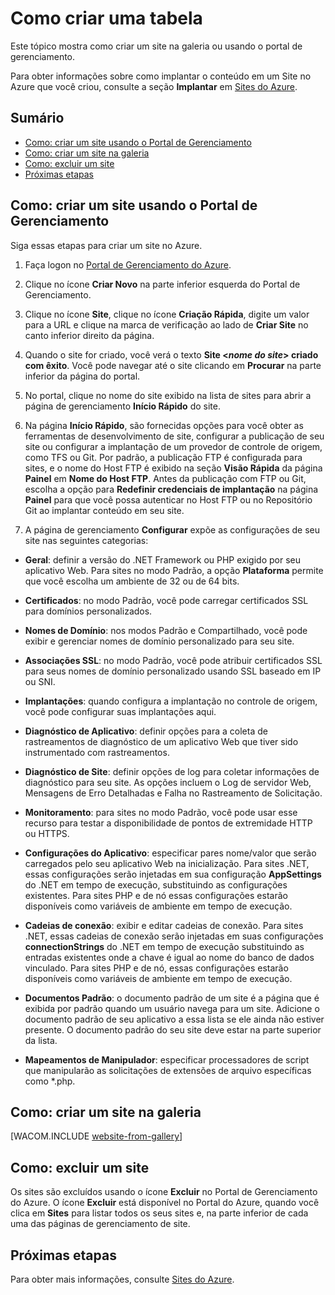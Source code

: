 <properties linkid="manage-services-how-to-create-websites" urlDisplayName="How to create" pageTitle="How to create websites - Azure service management" metaKeywords="Azure creating website, Azure deleting website" description="Learn how to create a website using the Azure Management Portal." metaCanonical="" services="web-sites" documentationCenter="" title="How to Create and Deploy a Website" authors="cephalin" solutions="" manager="wpickett" editor="" />

<tags ms.service="web-sites" ms.workload="web" ms.tgt_pltfrm="na" ms.devlang="na" ms.topic="article" ms.date="01/01/1900" ms.author="cephalin"></tags>

# Como criar uma tabela

Este tópico mostra como criar um site na galeria ou usando o portal de gerenciamento.

Para obter informações sobre como implantar o conteúdo em um Site no Azure que você criou, consulte a seção **Implantar** em [Sites do Azure][Sites do Azure].

## Sumário

-   [Como: criar um site usando o Portal de Gerenciamento][Como: criar um site usando o Portal de Gerenciamento]
-   [Como: criar um site na galeria][Como: criar um site na galeria]
-   [Como: excluir um site][Como: excluir um site]
-   [Próximas etapas][Próximas etapas]

## <a name="createawebsiteportal"></a>Como: criar um site usando o Portal de Gerenciamento

Siga essas etapas para criar um site no Azure.

1.  Faça logon no [Portal de Gerenciamento do Azure][Portal de Gerenciamento do Azure].

2.  Clique no ícone **Criar Novo** na parte inferior esquerda do Portal de Gerenciamento.

3.  Clique no ícone **Site**, clique no ícone **Criação Rápida**, digite um valor para a URL e clique na marca de verificação ao lado de **Criar Site** no canto inferior direito da página.

4.  Quando o site for criado, você verá o texto **Site \<*nome do site*\> criado com êxito**. Você pode navegar até o site clicando em **Procurar** na parte inferior da página do portal.

5.  No portal, clique no nome do site exibido na lista de sites para abrir a página de gerenciamento **Início Rápido** do site.

6.  Na página **Início Rápido**, são fornecidas opções para você obter as ferramentas de desenvolvimento de site, configurar a publicação de seu site ou configurar a implantação de um provedor de controle de origem, como TFS ou Git. Por padrão, a publicação FTP é configurada para sites, e o nome do Host FTP é exibido na seção **Visão Rápida** da página **Painel** em **Nome do Host FTP**. Antes da publicação com FTP ou Git, escolha a opção para **Redefinir credenciais de implantação** na página **Painel** para que você possa autenticar no Host FTP ou no Repositório Git ao implantar conteúdo em seu site.

7.  A página de gerenciamento **Configurar** expõe as configurações de seu site nas seguintes categorias:

-   **Geral**: definir a versão do .NET Framework ou PHP exigido por seu aplicativo Web. Para sites no modo Padrão, a opção **Plataforma** permite que você escolha um ambiente de 32 ou de 64 bits.

-   **Certificados**: no modo Padrão, você pode carregar certificados SSL para domínios personalizados.

-   **Nomes de Domínio**: nos modos Padrão e Compartilhado, você pode exibir e gerenciar nomes de domínio personalizado para seu site.

-   **Associações SSL**: no modo Padrão, você pode atribuir certificados SSL para seus nomes de domínio personalizado usando SSL baseado em IP ou SNI.

-   **Implantações**: quando configura a implantação no controle de origem, você pode configurar suas implantações aqui.

-   **Diagnóstico de Aplicativo**: definir opções para a coleta de rastreamentos de diagnóstico de um aplicativo Web que tiver sido instrumentado com rastreamentos.

-   **Diagnóstico de Site**: definir opções de log para coletar informações de diagnóstico para seu site. As opções incluem o Log de servidor Web, Mensagens de Erro Detalhadas e Falha no Rastreamento de Solicitação.

-   **Monitoramento**: para sites no modo Padrão, você pode usar esse recurso para testar a disponibilidade de pontos de extremidade HTTP ou HTTPS.

-   **Configurações do Aplicativo**: especificar pares nome/valor que serão carregados pelo seu aplicativo Web na inicialização. Para sites .NET, essas configurações serão injetadas em sua configuração **AppSettings** do .NET em tempo de execução, substituindo as configurações existentes. Para sites PHP e de nó essas configurações estarão disponíveis como variáveis de ambiente em tempo de execução.

-   **Cadeias de conexão**: exibir e editar cadeias de conexão. Para sites .NET, essas cadeias de conexão serão injetadas em suas configurações **connectionStrings** do .NET em tempo de execução substituindo as entradas existentes onde a chave é igual ao nome do banco de dados vinculado. Para sites PHP e de nó, essas configurações estarão disponíveis como variáveis de ambiente em tempo de execução.

-   **Documentos Padrão**: o documento padrão de um site é a página que é exibida por padrão quando um usuário navega para um site. Adicione o documento padrão de seu aplicativo a essa lista se ele ainda não estiver presente. O documento padrão do seu site deve estar na parte superior da lista.

-   **Mapeamentos de Manipulador**: especificar processadores de script que manipularão as solicitações de extensões de arquivo específicas como \*.php.

## <a name="howtocreatefromgallery"></a>Como: criar um site na galeria

[WACOM.INCLUDE [website-from-gallery][website-from-gallery]]

## <a name="deleteawebsite"></a>Como: excluir um site

Os sites são excluídos usando o ícone **Excluir** no Portal de Gerenciamento do Azure. O ícone **Excluir** está disponível no Portal do Azure, quando você clica em **Sites** para listar todos os seus sites e, na parte inferior de cada uma das páginas de gerenciamento de site.

## <a name="nextsteps"></a>Próximas etapas

Para obter mais informações, consulte [Sites do Azure][Sites do Azure].

  [Sites do Azure]: /pt-br/documentation/services/web-sites/
  [Como: criar um site usando o Portal de Gerenciamento]: #createawebsiteportal
  [Como: criar um site na galeria]: #howtocreatefromgallery
  [Como: excluir um site]: #deleteawebsite
  [Próximas etapas]: #nextsteps
  [Portal de Gerenciamento do Azure]: http://manage.windowsazure.com/
  [website-from-gallery]: ../includes/website-from-gallery.md
